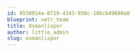 ```yaml
---
id: 0538914a-8719-4343-930c-186cb49680a0
blueprint: netr_team
title: Osmanlispor
author: little_admin
slug: osmanlispor
---
```

